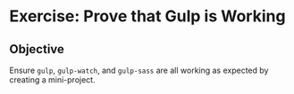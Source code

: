 # Exercise: Prove that Gulp is Working

## Objective

Ensure `gulp`, `gulp-watch`, and `gulp-sass` are all working as expected by creating a mini-project.


